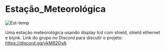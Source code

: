 # Estação_Meteorológica

![Est-temp](https://github.com/FernandoBertoldi12/Est_Meteorologica/assets/119521281/5824b9ed-5d2e-4700-a8ac-fb9975fee6d1)

Uma estação meteorológica usando display lcd com shield, shield ethernet e blynk. 
Link do grupo no Discord para discutir o projeto: https://discord.gg/ykM82GyA
